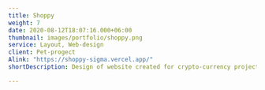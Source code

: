```yaml
---
title: Shoppy
weight: 7
date: 2020-08-12T18:07:16.000+06:00
thumbnail: images/portfolio/shoppy.png
service: Layout, Web-design
client: Pet-progect
Alink: "https://shoppy-sigma.vercel.app/"
shortDescription: Design of website created for crypto-currency project.

---
```


